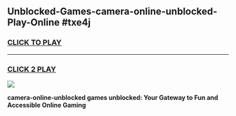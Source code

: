 
## Unblocked-Games-camera-online-unblocked-Play-Online #txe4j
<h3>
<a href="https://news.freeplayer.one?title=camera-online-unblocked&ref=3">CLICK TO PLAY</a></h3>
<hr>

<h3>
<a href="https://news.freeplayer.one?title=camera-online-unblocked&ref=3">CLICK 2 PLAY</a>
  
</h3>

<a href="https://news.freeplayer.one?title=camera-online-unblocked&ref=3"><img src="https://clearcache.store/games.png"></a>


**camera-online-unblocked games unblocked: Your Gateway to Fun and Accessible Online Gaming**
